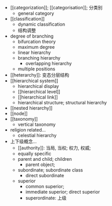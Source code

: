 - [[categorization]]; [[categorisation]]; 分类别
    - general category
- [[classification]]
    - dynamic classification
    - 结构调整
- degree of branching
    - bifurcation theory
    - maximum degree
    - linear hierarchy
    - branching hierarchy
        - overlapping hierarchy
    - multiple positions
- [[heterarchy]]: 变态分层结构
- [[hierarchical system]]
    - hierarchical display
    - [[hierarchical level]]
    - [[hierarchical link]]
    - hierarchical structure; structural hierarchy
- [[nested hierarchy]]
- [[node]]
- [[taxonomy]]
    - vertical taxonomy
- religion related...
    - celestial hierarchy
- 上下级概念...
    - [[authority]]: 当局, 当权; 权力, 权威;
    - equally specific
    - parent and child; children
        - parent object;
    - subordinate; subordinate class
        - direct subordinate
    - superior
        - common superior;
        - immediate superior; direct superior
        - superordinate: 上级
